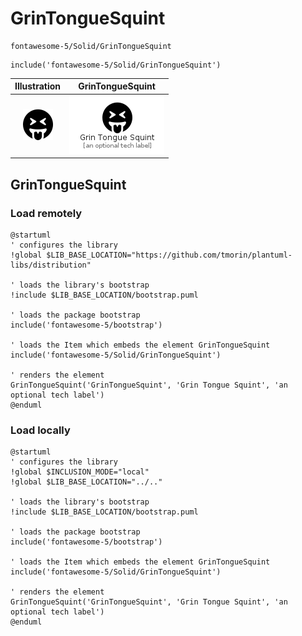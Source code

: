# GrinTongueSquint


```text
fontawesome-5/Solid/GrinTongueSquint
```

```text
include('fontawesome-5/Solid/GrinTongueSquint')
```



| Illustration | GrinTongueSquint |
| :---: | :---: |
| ![illustration for Illustration](../../fontawesome-5/Solid/GrinTongueSquint.png) | ![illustration for GrinTongueSquint](../../fontawesome-5/Solid/GrinTongueSquint.Local.png) |




## GrinTongueSquint

### Load remotely
```plantuml
@startuml
' configures the library
!global $LIB_BASE_LOCATION="https://github.com/tmorin/plantuml-libs/distribution"

' loads the library's bootstrap
!include $LIB_BASE_LOCATION/bootstrap.puml

' loads the package bootstrap
include('fontawesome-5/bootstrap')

' loads the Item which embeds the element GrinTongueSquint
include('fontawesome-5/Solid/GrinTongueSquint')

' renders the element
GrinTongueSquint('GrinTongueSquint', 'Grin Tongue Squint', 'an optional tech label')
@enduml
```

### Load locally
```plantuml
@startuml
' configures the library
!global $INCLUSION_MODE="local"
!global $LIB_BASE_LOCATION="../.."

' loads the library's bootstrap
!include $LIB_BASE_LOCATION/bootstrap.puml

' loads the package bootstrap
include('fontawesome-5/bootstrap')

' loads the Item which embeds the element GrinTongueSquint
include('fontawesome-5/Solid/GrinTongueSquint')

' renders the element
GrinTongueSquint('GrinTongueSquint', 'Grin Tongue Squint', 'an optional tech label')
@enduml
```

